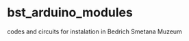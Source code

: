 bst_arduino_modules
===================

codes and circuits for instalation in Bedrich Smetana Muzeum
